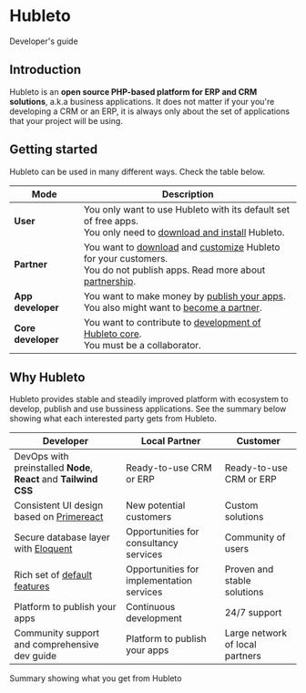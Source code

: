 # Hubleto

Developer's guide

## Introduction

Hubleto is an **open source PHP-based platform for ERP and CRM solutions**, a.k.a business applications. It does not matter if your you're developing a CRM or an ERP, it is always only about the set of applications that your project will be using.

## Getting started

Hubleto can be used in many different ways. Check the table below.

| Mode               | Description                                                                                                                                                                                             |
| ------------------ | ------------------------------------------------------------------------------------------------------------------------------------------------------------------------------------------------------- |
| **User**           | You only want to use Hubleto with its default set of free apps.<br/>You only need to [download and install](download-and-install) Hubleto.                                                                          |
| **Partner**        | You want to [download](download-and-install) and [customize](create-first-app) Hubleto for your customers.<br/>You do not publish apps. Read more about [partnership](partnership). |
| **App developer**  | You want to make money by [publish your apps](publish-app).<br/>You also might want to [become a partner](partnership).                                                                         |
| **Core developer** | You want to contribute to [development of Hubleto core](core-development).<br/>You must be a collaborator.                                                                                                  |

## Why Hubleto

Hubleto provides stable and steadily improved platform with ecosystem to develop, publish and use bussiness applications. See the summary below showing what each interested party gets from Hubleto.

| Developer                                                                     | Local Partner                             | Customer                        |
| ----------------------------------------------------------------------------- | ----------------------------------------- | ------------------------------- |
| DevOps with preinstalled **Node**, **React** and **Tailwind CSS**             | Ready-to-use CRM or ERP                   | Ready-to-use CRM or ERP         |
| Consistent UI design based on [Primereact](https://ww.primereact.org)         | New potential customers                   | Custom solutions                |
| Secure database layer with [Eloquent](https://laravel.com/docs/11.x/eloquent) | Opportunities for consultancy services    | Community of users              |
| Rich set of [default features](default-features)                              | Opportunities for implementation services | Proven and stable solutions     |
| Platform to publish your apps                                                 | Continuous development                    | 24/7 support                    |
| Community support and comprehensive dev guide                                 | Platform to publish your apps             | Large network of local partners |

Summary showing what you get from Hubleto
